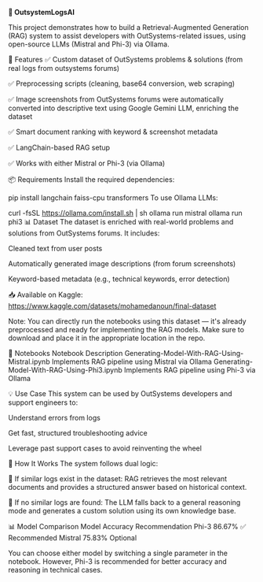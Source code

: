 **🧠 OutsystemLogsAI**

This project demonstrates how to build a Retrieval-Augmented Generation (RAG) system to assist developers with OutSystems-related issues, using open-source LLMs (Mistral and Phi-3) via Ollama.

🚀 Features
✅ Custom dataset of OutSystems problems & solutions (from real logs from outsystems forums)

✅ Preprocessing scripts (cleaning, base64 conversion, web scraping)

✅ Image screenshots from OutSystems forums were automatically converted into descriptive text using Google Gemini LLM, enriching the dataset

✅ Smart document ranking with keyword & screenshot metadata

✅ LangChain-based RAG setup

✅ Works with either Mistral or Phi-3 (via Ollama)

📦 Requirements
Install the required dependencies:

pip install langchain faiss-cpu transformers
To use Ollama LLMs:


curl -fsSL https://ollama.com/install.sh | sh
ollama run mistral
ollama run phi3
📊 Dataset
The dataset is enriched with real-world problems and solutions from OutSystems forums. It includes:

Cleaned text from user posts

Automatically generated image descriptions (from forum screenshots)

Keyword-based metadata (e.g., technical keywords, error detection)

📥 Available on Kaggle:
https://www.kaggle.com/datasets/mohamedanoun/final-dataset

Note: You can directly run the notebooks using this dataset — it's already preprocessed and ready for implementing the RAG models.
Make sure to download and place it in the appropriate location in the repo.

🧪 Notebooks
Notebook                                              	Description
Generating-Model-With-RAG-Using-Mistral.ipynb	          Implements RAG pipeline using Mistral via Ollama
Generating-Model-With-RAG-Using-Phi3.ipynb	            Implements RAG pipeline using Phi-3 via Ollama

💡 Use Case
This system can be used by OutSystems developers and support engineers to:

Understand errors from logs

Get fast, structured troubleshooting advice

Leverage past support cases to avoid reinventing the wheel

🧠 How It Works
The system follows dual logic:

🧩 If similar logs exist in the dataset:
RAG retrieves the most relevant documents and provides a structured answer based on historical context.

🧠 If no similar logs are found:
The LLM falls back to a general reasoning mode and generates a custom solution using its own knowledge base.

📊 Model Comparison
Model	              Accuracy	            Recommendation
Phi-3	              86.67%	              ✅ Recommended
Mistral	            75.83%	               Optional

You can choose either model by switching a single parameter in the notebook.
However, Phi-3 is recommended for better accuracy and reasoning in technical cases.
